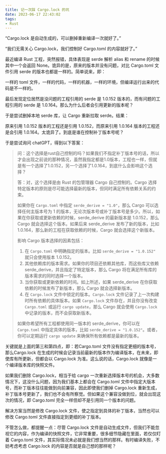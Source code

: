 ```yaml
---
title: 记一次踩 Cargo.lock 的坑
date: 2023-06-17 22:43:02
tags:
- Rust
---
```


“Cargo.lock 是自动生成的，可以删掉重新编译一次就好了。”

“我们无需关心 Cargo.lock，我们控制好 Cargo.toml 的内容就好了。”

<!--more-->

最近编译 Rust 工程，突然报错，具体表现是 serde 解析 alias 和 rename 的时候其中一个会返回 None。诡异的是，原来的版本并没有问题，对比 Cargo.toml 文件引用 serde 的版本也都是一样的。简单说来，即：

一样的 toml 文件，一样的代码，一样的机器，一样的环境，但编译运行出来的代码是不一样的。

最后发现定位居然是没问题的工程引用的 serde 是 1.0.152 版本的，而有问题的工程引用的 serde 是 1.0.164。那么为什么后者会引用更新的版本呢？

于是尝试删掉本地 serde 库，让 Cargo 重新拉取 serde。结果：

原来引用 1.0.152 版本的工程还是引用 1.0.152，而原来引用 1.0.164 版本的工程还是会引用 1.0.164。太诡异了。到底是谁在控制补丁版本号呢？

于是尝试询问 chatGPT，得到以下答案：

> 问：这个选择是rust自己控制的吗？如果我们不指定补丁版本号的话，所以才会出现之前说的那种情况，虽然我指定都是1.0版本，工程也一样，但就是有一个选择了1.0.152，另一个选择了1.0.164，到底什么会影响这个选择？
>
> 答：对，这个选择是由 Rust 的包管理器 Cargo 自己控制的。Cargo 选择特定版本的原则是尽可能选择最新的版本，但同时满足所有依赖关系的约束。
>
> 如果你在 `Cargo.toml` 中指定 `serde_derive = "1.0"`，那么 Cargo 可以选择任何主版本号为 1 的版本，无论次版本号或补丁版本号是多少。所以，如果在你获取或更新依赖的时候，serde_derive 的最新版本是 1.0.152，那么 Cargo 就会选择这个版本。如果后来 serde_derive 发布了新的版本，比如 1.0.164，那么新的工程在获取依赖的时候，Cargo 就会选择这个新版本。
>
> 影响 Cargo 版本选择的因素包括：
>
> 1. 在 `Cargo.toml` 中明确指定的版本。比如 `serde_derive = "1.0.152"` 就只会使用版本 1.0.152。
> 2. 其他依赖库的版本需求。如果你的项目还依赖其他库，而这些库又依赖 serde_derive，并且指定了特定版本，那么 Cargo 将在满足所有库的版本需求的同时选择一个版本。
> 3. 当你获取或更新依赖的时间。如上所述，如果 serde_derive 在你获取依赖的时候发布了新版本，那么 Cargo 就会选择新版本。
> 4. 在 `Cargo.lock` 文件中锁定的版本。`Cargo.lock` 文件记录了上一次构建时所有依赖的具体版本。如果 `Cargo.lock` 文件存在，并且你没有改变 `Cargo.toml` 或运行 `cargo update`，那么 Cargo 就会使用 `Cargo.lock` 中记录的版本，而不会获取新版本。
>
> 如果你希望所有工程都使用同一版本的 serde_derive，你可以在 `Cargo.toml` 中指定具体的版本，比如 `serde_derive = "1.0.152"`。或者，你可以定期运行 `cargo update` 来确保所有依赖都是最新的版本。

关键就是上面的第三和第四点，即：若Cargo.toml 文件没有指定更细的版本号，那么Cargo.lock 在生成的时候会记录当前最新的版本作为编译版本，在未来，即使库有所更新，但都会以 Cargo.lock 为准。这么说的话，Cargo.lock 就像是一个编译版本库的快照文件。

如果我们删除 Cargo.lock，相当于给 cargo 一次重新选择版本号的机会，大多数情况下，这没什么问题，因为我们基本上都会在 Cargo.toml 文件中指定大版本号，而补丁版本往往能做到向前兼容，因此即使我们删掉 Cargo.lock 重新生成，补丁版本号更新了，我们也不会有所察觉。但如果这个兼容没做到位，就会出现这次的情况，即 Cargo.toml 完全一样但却不是引用同一个版本的问题。

解决方案当然是修改 Cargo.lock 文件，使之指定到具体的补丁版本，当然也可以修改 Cargo.toml 文件直接指定到更细的补丁版本。

不管怎么做，都提醒一点：尽管 Cargo.lock 文件是自动生成文件，但我们不能忽视它的内容，作为编译的快照文件，它非常重要，很多细节隐藏在里面，若仅仅盯着 Cargo.toml 文件，其实际情况未必就是我们想当然的那样。有时编译失败，不妨考虑考虑 Cargo.lock 的内容是否就是自己想的那样呢？
